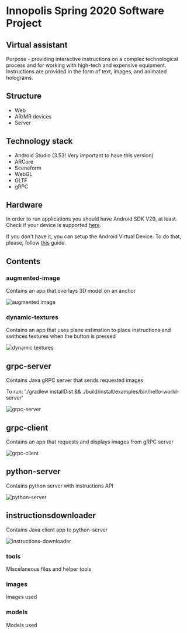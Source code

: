 # Innopolis Spring 2020 Software Project

## Virtual assistant
Purpose - providing interactive instructions on a complex technological
process and for working with high-tech and expensive equipment. Instructions
are provided in the form of text, images, and animated holograms.

## Structure
- Web
- AR/MR devices
- Server

## Technology stack
- Android Studio (3.53! Very important to have this version)
- ARCore
- Sceneform
- WebGL
- GLTF
- gRPC

## Hardware
In order to run applications you should have Android SDK V29, at least. 
Check if your device is supported [here](https://developers.google.com/ar/discover/supported-devices).

If you don't have it, you can setup the Android Virtual Device. To do that, please, follow [this](https://developers.google.com/ar/develop/java/quickstart) guide.


## Contents
### augmented-image
Contains an app that overlays 3D model on an anchor

![augmented image](images/docs/augmented_image.png)

### dynamic-textures
Contains an app that uses plane estimation to place instructions and swithces textures when the button is pressed

![dynamic textures](images/docs/dynamic_texture.png)

## grpc-server
Contains Java gRPC server that sends requested images

To run:
'./gradlew installDist && ./build/install/examples/bin/hello-world-server'

![grpc-server](images/docs/server.png)

## grpc-client
Contains an app that requests and displays images from gRPC server

![grpc-client](images/docs/client.png)

## python-server
Contains python server with instructions API

![python-server](images/docs/python_server.png)

## instructionsdownloader
Contains Java client app to python-server

![instructions-downloader](images/docs/instructions_downloader.png)

### tools
Miscelaneous files and helper tools

### images
Images used


### models
Models used

